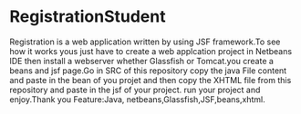 # RegistrationStudent
Registration is a web application written by using JSF framework.To see how it works yous just have to create a web applcation project in Netbeans IDE
then install a webserver whether Glassfish or Tomcat.you create a beans and jsf page.Go in SRC of this repository copy the java File content
and paste in the bean of you projet and then copy the XHTML file from this repository and paste in the jsf of your project. run your project
and enjoy.Thank you
Feature:Java, netbeans,Glassfish,JSF,beans,xhtml.
